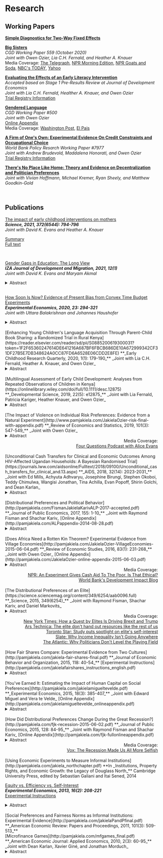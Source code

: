 # Research

## Working Papers
**[Simple Diagnostics for Two-Way Fixed Effects](https://arxiv.org/abs/2103.13229)**  

**[Big Sisters](https://www.cgdev.org/publication/big-sisters)**  
_CGD Working Paper 559 (October 2020)_  
_Joint with Owen Ozier, Lia C.H. Fernald, and Heather A. Knauer_   
Media Coverage: <a href="https://www.telegraph.co.uk/global-health/women-and-girls/children-older-sisters-developing-countries-do-better-study/amp/">The Telegraph</a>, <a href="https://www.npr.org/2020/12/16/947027225/what-impact-can-having-an-older-sister-have-on-a-childs-development">NPR Morning Edition</a>, <a href="https://www.npr.org/sections/goatsandsoda/2020/12/17/947566797/the-secret-to-success-having-a-big-sister">NPR Goats and Soda</a>, <a href="https://www.today.com/health/birth-order-are-big-sisters-key-success-t204701">NBC's TODAY</a>, <a href="https://www.yahoo.com/lifestyle/placing-too-much-burden-big-020036343.html">Yahoo</a>  

**[Evaluating the Effects of an Early Literacy Intervention](EMERGE-registered-report-accepted.pdf)**  
_Accepted based on Stage 1 Pre-Results Review at Journal of Development Economics_  
_Joint with Lia C.H. Fernald, Healther A. Knauer, and Owen Ozier_  
[Trial Registry Information](https://www.socialscienceregistry.org/trials/4425)  

**[Gendered Language](https://www.cgdev.org/sites/default/files/gendered-language.pdf)**  
_CGD Working Paper #500_  
_Joint with Owen Ozier_  
[Online Appendix](http://pamjakiela.com/JakielaOzier-language-online-appendix.pdf)  
Media Coverage: <a href="https://www.washingtonpost.com/dc-md-va/2019/12/05/teens-argentina-are-leading-charge-gender-neutral-language/?arc404=true">Washington Post</a>, <a
 href="https://elpais.com/internacional/2019/03/18/actualidad/1552935977_717400.html">El Pais</a>  

**[A Firm of One's Own:  Experimental Evidence On Credit Constraints and Occupational Choice](http://documents.worldbank.org/curated/en/428361487270218330/A-firm-of-ones-own-experimental-evidence-on-credit-constraints-and-occupational-choice?cid=DEC_PolicyResearchEN_D_INT)**  
_World Bank Policy Resarch Working Paper #7977_  
_Joint with Andrew Brudevold, Maddalena Honorati, and Owen Ozier_  
[Trial Registry Information](https://www.socialscienceregistry.org/trials/459)  

**[There's No Place Like Home:  Theory and Evidence on Decentralization and Politician Preferences](https://scholar.harvard.edu/files/kremer/files/there_is_no_place_like_home_17.11.09a_date_changed.pdf)**  
_Joint with Vivian Hoffmann, Michael Kremer, Ryan Sheely, and Matthew Goodkin-Gold_  
 
<br>

## Publications  
[The impact of early childhood interventions on mothers](http://science.sciencemag.org/cgi/rapidpdf/372/6544/794?ijkey=fJq7NKzpiYCqI&keytype=ref&siteid=sci)  
**_Science, 2021, 372(6544):  794-796_**  
_Joint with David K. Evans and Heather A. Knauer_  

[Summary]( http://science.sciencemag.org/cgi/content/summary/372/6544/794?ijkey=fJq7NKzpiYCqI&keytype=ref&siteid=sci)  
[Full text](http://science.sciencemag.org/cgi/content/full/372/6544/794?ijkey=fJq7NKzpiYCqI&keytype=ref&siteid=sci)  

<br>

[Gender Gaps in Education: The Long View](https://www.cgdev.org/sites/default/files/gender-gaps-education-long-view.pdf)  
**_IZA Journal of Development and Migration, 2021, 12(1)_**  
_Joint with David K. Evans and Maryam Akmal_
<details><summary>Abstract</summary>Many countries remain far from achieving gender equality in the classroom. Using data from 126 countries between 1960 and 2010, we document four facts. First, women are more educated today than fifty years ago in every country in the world. Second, they remain less educated than men in the vast majority of countries. Third, in many countries with low levels of education for both men and women in 1960, gender gaps widened as more boys went to school, then narrowed as girls enrolled; thus, gender gaps got worse before they got better. Fourth, gender gaps rarely persist in countries where boys are attaining high levels of education. Most countries with large, current gender gaps have low levels of male educational attainment. Many also perform poorly on other measures of development such as life expectancy and GDP per capita. Improving girls’ education is an important goal in its own right, but closing gender gaps in education will not be sufficient to close critical gaps in adult life outcomes.</details>  

<br>

[How Soon Is Now?  Evidence of Present Bias from Convex Time Budget Experiments](EXEX-BalakrishnanHaushoferJakiela-CTB.pdf)  
**_Experimental Economics, 2020, 23: 294-321_**  
_Joint with Uttara Balakrishnan and Johannes Haushofer_  
<details><summary>Abstract</summary>Empirically observed intertemporal choices about money have long been thought to exhibit present bias, i.e. higher short-term compared to long-term discount rates. Recently, this view has been called into question on both empirical and theoretical grounds, and a spate of recent findings suggest that present bias for money is minimal or non-existent when one allows for curvature in the utility function and transaction costs are tightly controlled. However, an alternative interpretation of many of these findings is that, in the interest of equalizing transaction costs across earlier and later payments, small delays were introduced between the time of the experiment and the soonest payment. We conduct a laboratory experiment in Kenya in which we elicit time and risk preference parameters from 494 participants, using convex time budgets and tightly controlling for transaction costs. We vary whether same-day payments are made immediately after the experimental session or at the close of the business day. Using the Kenyan mobile money system M-Pesa to make real-time transfers to subjects' phones allows us to make the soonest payments truly immediate. We find strong evidence of present bias, with estimates of the present bias parameter ranging from 0.902 to 0.924 - but only when same-day payments are made immediately after the experiment. This result suggests that present bias for money does in fact exist, but only for truly immediate payments.</details>  

<br>
[Enhancing Young Children's Language Acquisition Through Parent-Child Book Sharing: a Randomized Trial in Rural Kenya](https://reader.elsevier.com/reader/sd/pii/S0885200619300031?token=1F2F65360247614DE641216A687BF6FBCB686DE10A672999342CF31DF27B5E7DB348624A0CC87FD6A6528E06CDD2E8FE)  
**_Early Childhood Research Quarterly, 2020, 1(1):  179-190_**  
_Joint with Lia C.H. Fernald, Heather A. Knauer, and Owen Ozier_  
<details>
<summary>Abstract</summary>
Worldwide, 250 million children under five (43%) are not meeting their developmental potential because they lack adequate nutrition and cognitive stimulation in early childhood. Several parent support programs have shown significant benefits for children’s development, but the programs are often expensive and resource intensive. The objective of this study was to test several variants of a potentially scalable, cost-effective intervention to increase cognitive stimulation by parents and improve emergent literacy skills in children. The intervention was a modified dialogic reading training program that used culturally and linguistically appropriate books adapted for a low-literacy population. We used a cluster randomized controlled trial with four intervention arms and one control arm in a sample of caregivers (n=357) and their 24- to 83-month-old children (n=510) in rural Kenya. The first treatment group received storybooks, while the other treatment arms received storybooks paired with varying quantities of modified dialogic reading training for parents. Main effects of each arm of the trial were examined, and tests of heterogeneity were conducted to examine differential effects among children of illiterate vs. literate caregivers. Parent training paired with the provision of culturally appropriate children’s books increased reading frequency and improved the quality of caregiver-child reading interactions among preschool-aged children. Treatments involving training improved storybook-specific expressive vocabulary. The children of illiterate caregivers benefited at least as much as the children of literate caregivers. For some outcomes, effects were comparable; for other outcomes, there were differentially larger effects for children of illiterate caregivers.
</details>  

<br>
[Multilingual Assessment of Early Child Development:  Analyses from Repeated Observations of Children in Kenya](https://onlinelibrary.wiley.com/doi/full/10.1111/desc.12875)  
**_Developmental Science, 2019, 22(5): e12875_**  
_Joint with Lia Fernald, Patricia Kariger, Heather Knauer, and Owen Ozier_  
<details><summary>Abstract</summary>
In many low‐ and middle‐income countries, young children learn a mother tongue or indigenous language at home before entering the formal education system where they will need to understand and speak a country's official language(s). Thus, assessments of children before school age, conducted in a nation's official language, may not fully reflect a child's development, underscoring the importance of test translation and adaptation. To examine differences in vocabulary development by language of assessment, we adapted and validated instruments to measure developmental outcomes, including expressive and receptive vocabulary. We assessed 505 2‐to‐6‐year‐old children in rural communities in Western Kenya with comparable vocabulary tests in three languages: Luo (the local language or mother tongue), Swahili, and English (official languages) at two time points, 5–6 weeks apart, between September 2015 and October 2016. Younger children responded to the expressive vocabulary measure exclusively in Luo (44%–59% of 2‐to‐4‐year‐olds) much more frequently than did older children (20%–21% of 5‐to‐6‐year‐olds). Baseline receptive vocabulary scores in Luo (β = 0.26, SE = 0.05, p < 0.001) and Swahili (β = 0.10, SE = 0.05, p = 0.032) were strongly associated with receptive vocabulary in English at follow‐up, even after controlling for English vocabulary at baseline. Parental Luo literacy at baseline (β = 0.11, SE = 0.05, p = 0.045) was associated with child English vocabulary at follow‐up, while parental English literacy at baseline was not. Our findings suggest that multilingual testing is essential to understanding the developmental environment and cognitive growth of multilingual children.
</details> 

<br>  
[The Impact of Violence on Individual Risk Preferences:  Evidence from a Natural Experiment](http://www.pamjakiela.com/JakielaOzier-risk-final-with-appendix.pdf)  
**_Review of Economics and Statistics, 2019, 101(3): 547-549_**  
_Joint with Owen Ozier_  
<details><summary>Abstract</summary>
We estimate the impact of Kenya’s post-election crisis on individual risk preferences. The crisis interrupted a longitudinal survey of more than five thousand Kenyan youth, creating plausibly exogenous variation in exposure to civil conflict prior to the survey. Our results indicate that the post-election crisis sharply increased individual risk aversion. Immediately after the crisis, the fraction of subjects displaying extreme risk aversion increased by more than 80 percent. Findings remain robust when we use an IV estimation strategy that exploits random assignment of respondents to waves of surveying. The crisis also impacted trust, social capital, and beliefs about the economy.
</details> 
<div style="text-align: right"> Media Coverage: </div>
<div style="text-align: right"><a
 href="https://soundcloud.com/user-845572280/does-violence-increase-risk-aversion-drs-pamela-jakiela-owen-ozier"> Four Questions Podcast with Alice Evans </a></div>

<br>
[Unconditional Cash Transfers for Clinical and Economic Outcomes Among HIV-Affected Ugandan Households:  A Bayesian Randomised Trial](https://journals.lww.com/aidsonline/Fulltext/2018/09100/Unconditional_cash_transfers_for_clinical_and.13.aspx)  
**_AIDS, 2018, 32(14): 2023-2031_**  
_Joint with Ed Mills, Achyuta Adhvaryu, Josephine Birungi, Stephen Okoboi, Teddy Chimulwa, Wangisi Jonathan, Tina Achilla, Evan Popoff, Shirin Golchi, and Dean Karlan_  
<details>
<summary>Abstract</summary>
Background: 
HIV infection has profound clinical and economic costs at the household level. This is particularly important in low-income settings, where access to additional sources of income or loans may be limited. While several microfinance interventions have been proposed, unconditional cash grants, a strategy to allow participants to choose how to use finances that may improve household security and health, has not previously been evaluated.
Methods: 
We examined the effect of an unconditional cash transfer to HIV-infected individuals using a 2 × 2 factorial randomized trial in two rural districts in Uganda. Our primary outcomes were changes in CD4+ cell count, sexual behaviors, and adherence to ART. Secondary outcomes were changes in household food security and adult mental health. We applied a Bayesian approach for our primary analysis.
Results: 
We randomized 2170 patients as participants, with 1081 receiving a cash grant. We found no important intervention effects on CD4+ T-cell counts between groups [mean difference 35.48, 95% credible interval (CrI) −59.9 to 1131.6], food security [odds ratio (OR) 1.22, 95% CrI: 0.47 to 3.02], medication adherence (OR 3.15, 95% CrI: 0.58 to 18.15), or sexual behavior (OR 0.45 95% CrI: 0.12 to 1.55), or health expenditure in the previous 3 weeks (mean difference $2.65, 95% CrI: −9.30 to 15.69). In secondary analysis, we detected an effect of mental planning on CD4+ cell count change between groups (104.2 cells, 9% CrI: 5.99 to 202.16). We did not have data on viral load outcomes.
Conclusion: 
Although all outcomes were associated with favorable point estimates, our trial did not demonstrate important effects of unconditional cash grants on health outcomes of HIV-positive patients receiving treatment.
</details> 

<br>
[Distributional Preferences and Political Behavior](http://pamjakiela.com/FismanJakielaKarivALP-2017-accepted.pdf)  
**_Journal of Public Economics, 2017, 155: 1-10_**  
_Joint with Raymond Fisman and Shachar Kariv_  
[Online Appendix](http://pamjakiela.com/ALPappendix-2014-08-28.pdf)  
<details>
<summary>Abstract</summary>
We document the relationship between distributional preferences and voting decisions in a large and diverse sample of Americans. Using a generalized dictator game, we generate individual-level measures of fair-mindedness (the weight on oneself versus others) and equality-efficiency tradeoffs. Subjects' equality-efficiency tradeoffs predict their political decisions: equality-focused subjects are more likely to have voted for Barack Obama in 2012, and to be affiliated with the Democratic Party. Our findings shed light on how American voters are motivated by their distributional preferences.
</details> 

<br>
[Does Africa Need a Rotten Kin Theorem?  Experimental Evidence from Village Economies](http://pamjakiela.com/JakielaOzier-VillageEconomies-2015-06-04.pdf)  
**_Review of Economic Studies, 2016, 83(1): 231-268_**  
_Joint with Owen Ozier_  
[Online Appendix](http://pamjakiela.com/JakielaOzier-online-appendix-2015-06-03.pdf)  
<details>
<summary>Abstract</summary>
This paper measures the economic impacts of social pressures to share income with kin and neighbors in rural Kenyan villages. We conduct a lab experiment in which we
randomly vary the observability of investment returns to test whether subjects reduce their income in order to keep it hidden. We find that women adopt an investment
strategy that conceals the size of their initial endowment in the experiment, though that strategy reduces their expected earnings. This effect is largest among women
with relatives attending the experiment. Parameter estimates suggest that women anticipate that observable income will be "taxed" at a rate above four percent; this
effective tax rate nearly doubles when kin can observe income directly. At the village level, we find an association between willingness to forgo expected return to keep
income hidden in the laboratory experiment and worse economic outcomes outside the laboratory.
</details>

<div style="text-align: right"> Media Coverage: </div>
<div style="text-align: right"><a
 href="https://www.npr.org/sections/goatsandsoda/2017/09/13/542261863/cash-aid-changed-this-family-s-life-so-why-is-their-government-skeptical"> NPR: An Experiment Gives Cash Aid To The Poor. Is That Ethical? </a></div>
<div style="text-align: right"><a
 href="http://blogs.worldbank.org/impactevaluations/pull-him-down-how-about-pull-her-down"> World Bank's Development Impact Blog </a></div>  
 
<br>
[The Distributional Preferences of an Elite](https://science.sciencemag.org/content/349/6254/aab0096.full)  
**_Science, 2015, 349(6254)_**  
_Joint with Raymond Fisman, Shachar Kariv, and Daniel Markovits_  
<details>
<summary>Abstract</summary>
We studied the distributional preferences of an elite cadre of Yale Law School students, a group that will assume positions of power in U.S. society. Our experimental design allows us to test whether redistributive decisions are consistent with utility maximization and to decompose underlying preferences into two qualitatively different tradeoffs: fair-mindedness versus self-interest, and equality versus efficiency. Yale Law School subjects are more consistent than subjects drawn from the American Life Panel, a diverse sample of Americans. Relative to the American Life Panel, Yale Law School subjects are also less fair-minded and substantially more efficiency-focused. We further show that our measure of equality-efficiency tradeoffs predicts Yale Law School students’ career choices: Equality-minded subjects are more likely to be employed at nonprofit organizations.
</details>  

<div style="text-align: right"> Media Coverage: </div>
<div style="text-align: right"><a
 href="http://www.nytimes.com/2016/07/03/upshot/how-a-quest-by-elites-is-driving-brexit-and-trump.html?em_pos=small&emc=edit_up_20160701&nl=upshot&nl_art=0&nlid=56075707&ref=headline&te=1&_r=0"> New York Times: How a Quest by Elites Is Driving Brexit and Trump </a></div>
<div style="text-align: right"><a
 href="http://arstechnica.co.uk/science/2015/09/the-elite-dont-hand-out-resources-like-the-rest-of-us/"> Ars Technica: The elite don't hand out resources like the rest of us </a></div>
<div style="text-align: right"><a
 href="http://www.thestar.com/news/world/2015/09/18/study-puts-spotlight-on-elites-self-interest.html"> Toronto Star: Study puts spotlight on elite's self-interest </a></div>
<div style="text-align: right"><a
 href="http://www.slate.com/articles/news_and_politics/the_dismal_science/2015/09/income_inequality_rich_democrats_don_t_care_about_the_problem_any_more_than.html"> Slate: Why Income Inequality Isn't Going Anywhere </a></div>
<div style="text-align: right"><a
 href="http://www.citylab.com/work/2015/09/why-politicians-dont-level-the-playing-field/405619/"> The Atlantic: Why Politicians Don't Level the Playing Field </a></div>

<br>
[How Fair Shares Compare:  Experimental Evidence from Two Cultures](http://pamjakiela.com/jakiela-fair-shares-final.pdf)  
**_Journal of Economic Behavior and Organization, 2015, 118: 40-54_**  
[Experimental Instructions](http://pamjakiela.com/jakielafairshares_instructions_english.pdf)  
<details>
<summary>Abstract</summary>
We use a suite of economic experiments to study social preferences governing the distribution of earned and unearned income in rural villages in western Kenya. Our experiments vary the extent to which income depends on individual effort while holding other aspects of the economic environment constant. Results suggest that, in rural villages, the relative weight placed on others does not depend on the extent to which those individual increased the total surplus through their own effort. However, more educated subjects and those drawn from villages closer to the road do reward others for their effort; their allocation decisions are consistent with models of reciprocity.
</details> 

<br>
[You've Earned It:  Estimating the Impact of Human Capital on Social Preferences](http://pamjakiela.com/jakielamigueltevelde.pdf)  
**_Experimental Economics, 2015, 18(3): 385-407_**  
_Joint with Edward Miguel and Vera te Velde_  
[Online Appendix](http://pamjakiela.com/jakielamigueltevelde_onlineappendix.pdf)  
<details>
<summary>Abstract</summary>
We combine data from a randomized evaluation and a laboratory experiment to measure the causal impact of human capital on respect for earned property rights, a component of social preferences with important implications for economic growth and development. We find that higher academic achievement reduces the willingness of young Kenyan women to appropriate others' labor income, and shifts players toward a 50-50 split norm in a modified dictator game. This study demonstrates that education may have long-run impacts on social preferences, norms and institutions beyond the human capital directly produced.
</details> 

<br>
[How Did Distributional Preferences Change During the Great Recession?](http://pamjakiela.com/fjk-recession-2015-06-02.pdf)  
**_Journal of Public Economics, 2015, 128: 84-95_**  
_Joint with Raymond Fisman and Shachar Kariv_  
[Online Appendix](http://pamjakiela.com/fjk-fullonlineappendix.pdf)  
<details>
<summary>Abstract</summary>
To better understand how support for redistributive policies is shaped by macroeconomic shocks, we explore how distributional preferences changed during the recent "Great Recession." We conducted identical modified dictator games during both the recession and the preceding economic boom. The experiments capture subjects' selfishness (the weight on one's own payoff) and equality-efficiency tradeoffs (concerns for reducing differences in payoffs versus increasing total payoffs), which we then compare across economic conditions. Subjects exposed to recession exhibit greater selfishness and higher emphasis on efficiency relative to equality. Reproducing recessionary conditions inside the laboratory by confronting subjects with possible negative payoffs [weakly] intensifies selfishness and increases efficiency orientation, bolstering the interpretation that differing economic circumstances drive our results.
</details> 

<div style="text-align: right"> Media Coverage: </div>
<div style="text-align: right"><a
 href="http://www.vox.com/2014/6/1/5755558/the-recession-made-us-all-more-selfish"> Vox: The Recession Made Us All More Selfish </a></div>
 
<br>
[Using Economic Experiments to Measure Informal Institutions](http://pamjakiela.com/jakiela_northchapter.pdf)  
**In _Institutions, Property Rights, and Economic Growth: the Legacy of Douglass North_**  
Cambridge University Press, edited by Sebastian Galiani and Itai Sened, 2014  

[Equity vs. Efficiency vs. Self-Interest](http://www.pamjakiela.com/jakielaEESI_7jun12.pdf)  
**_Experimental Economics, 2013, 16(2): 208-221_**  
[Experimental Instructions](http://pamjakiela.com/jakielaEESI_instructions.pdf)
<details>
<summary>Abstract</summary>
We conduct modified dictator games in which price of giving varies across choice situations, and examine responses to price changes in two contexts - one where dictators divide their own earnings, and another where they divide the earnings of others. Varying the price of giving allows us to decompose social preferences into two components: the level of altruism when the price of giving is one, and the willingness to reduce aggregate payoffs to enhance equity.  Changing the source of a dictator's budget impacts her decisions because it affects the weight that she places on others' payoffs. However, we find no impacts on the willingness to trade off equity and efficiency.
</details> 

<br>
[Social Preferences and Fairness Norms as Informal Institutions:  Experimental Evidence](http://pamjakiela.com/jakielaPandPfinal.pdf)  
**_American Economic Review:  Papers and Proceedings, 2011, 101(3):  509-513_**  

<br>
[Microfinance Games](http://pamjakiela.com/mfgames_final.pdf)  
**_American Economic Journal:  Applied Economics, 2010, 2(3):  60-95_**  
_Joint with Dean Karlan, Xavier Giné, and Jonathan Morduch_  
<details>
<summary>Abstract</summary>
Microfinance banks use group-based lending contracts to strengthen borrowers incentives for diligence, but the contracts are vulnerable to free-riding and collusion. We systematically unpack microfinance mechanisms through ten experimental games played in an experimental economics laboratory in urban Peru. Risk-taking broadly conforms to theoretical predictions, with dynamic incentives strongly reducing risk-taking even without group-based mechanisms. Group lending increases risk-taking, especially for risk-averse borrowers, but this is moderated when borrowers form their own groups. Group contracts benefit borrowers by creating implicit insurance against investment losses, but the costs are borne by other borrowers, especially the most risk averse.
</details> 

<br>



<br>
